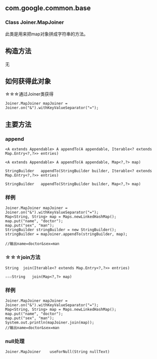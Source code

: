 ## com.google.common.base 
### Class Joiner.MapJoiner

此类是用来把map对象拼成字符串的方法。

## 构造方法 

无

## 如何获得此对象

☆☆☆通过Joiner类获得

>
	Joiner.MapJoiner mapJoiner = Joiner.on("&").withKeyValueSeparator("=");

## 主要方法

### append

	<A extends Appendable> A appendTo(A appendable, Iterable<? extends Map.Entry<?,?>> entries)
	
	<A extends Appendable> A appendTo(A appendable, Map<?,?> map)  
	
	StringBuilder	appendTo(StringBuilder builder, Iterable<? extends Map.Entry<?,?>> entries) 

	StringBuilder	appendTo(StringBuilder builder, Map<?,?> map) 

### 样例

	Joiner.MapJoiner mapJoiner = Joiner.on("&").withKeyValueSeparator("=");
    Map<String, String> map = Maps.newLinkedHashMap();
    map.put("name", "doctor");
    map.put("sex", "man");
    StringBuilder stringBuilder = new StringBuilder();
    stringBuilder = mapJoiner.appendTo(stringBuilder, map);
	
	//输出name=doctor&sex=man

### ☆☆☆join方法

	String	join(Iterable<? extends Map.Entry<?,?>> entries) 
	
	☆☆☆String	join(Map<?,?> map) 

### 样例 
	
	Joiner.MapJoiner mapJoiner = Joiner.on("&").withKeyValueSeparator("=");
    Map<String, String> map = Maps.newLinkedHashMap();
    map.put("name", "doctor");
    map.put("sex", "man");
    System.out.println(mapJoiner.join(map));
	//输出name=doctor&sex=man	

### null处理

	Joiner.MapJoiner	useForNull(String nullText) 